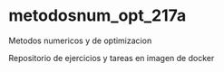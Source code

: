 # metodosnum_opt_217a

Metodos numericos y de optimizacion 

Repositorio de ejercicios y tareas en imagen de docker
